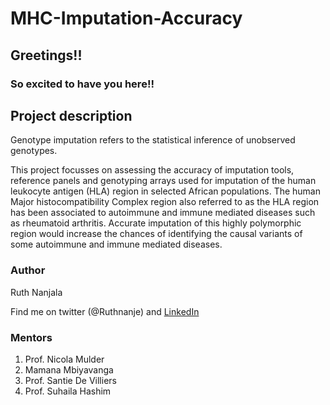 # MHC-Imputation-Accuracy

## Greetings!!
### So excited to have you here!!

## Project description
Genotype imputation refers to the statistical inference of unobserved genotypes.

This project focusses on assessing the accuracy of imputation tools, reference panels and genotyping arrays used for imputation of the human leukocyte antigen (HLA) region in selected African populations. The human Major histocompatibility Complex region also referred to as the HLA region has been associated to autoimmune and immune mediated diseases such as rheumatoid arthritis. Accurate imputation of this highly polymorphic region would increase the chances of identifying the causal variants of some autoimmune and immune mediated diseases.

### Author
Ruth Nanjala

Find me on twitter (@Ruthnanje) and [LinkedIn](https://www.linkedin.com/in/ruth-nanjala-17991117a/)

### Mentors
1. Prof. Nicola Mulder
2. Mamana Mbiyavanga
3. Prof. Santie De Villiers
4. Prof. Suhaila Hashim

